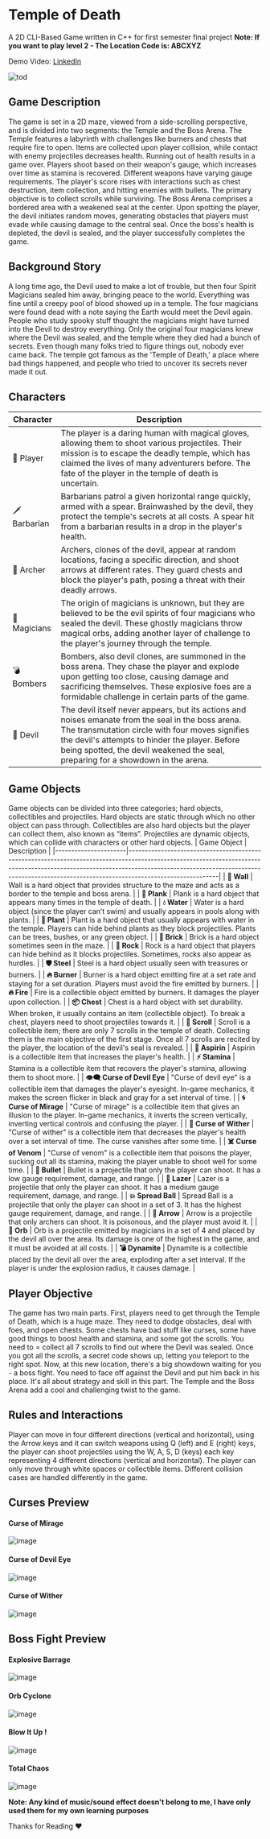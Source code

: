 # Temple of Death
A 2D CLI-Based Game written in C++ for first semester final project
**Note: If you want to play level 2 - The Location Code is: ABCXYZ**

Demo Video: [LinkedIn](https://www.linkedin.com/posts/muhammad-anas-650070281_excited-to-share-my-project-temple-of-activity-7149399926278438912-3i7W?utm_source=share&utm_medium=member_desktop)

![tod](https://github.com/m-ans-ishfaq/temple-of-death-game/assets/150812466/935837d6-a8be-449f-b14f-77eb8df01261)
## Game Description
The game is set in a 2D maze, viewed from a side-scrolling perspective, and is divided into two segments: the Temple and the Boss Arena. The Temple features a labyrinth with challenges like burners and chests that require fire to open. Items are collected upon player collision, while contact with enemy projectiles decreases health. Running out of health results in a game over. Players shoot based on their weapon's gauge, which increases over time as stamina is recovered. Different weapons have varying gauge requirements. The player's score rises with interactions such as chest destruction, item collection, and hitting enemies with bullets. The primary objective is to collect scrolls while surviving.
The Boss Arena comprises a bordered area with a weakened seal at the center. Upon spotting the player, the devil initiates random moves, generating obstacles that players must evade while causing damage to the central seal. Once the boss's health is depleted, the devil is sealed, and the player successfully completes the game.
## Background Story
A long time ago, the Devil used to make a lot of trouble, but then four Spirit Magicians sealed him away, bringing peace to the world. Everything was fine until a creepy pool of blood showed up in a temple. The four magicians were found dead with a note saying the Earth would meet the Devil again. People who study spooky stuff thought the magicians might have turned into the Devil to destroy everything.
Only the original four magicians knew where the Devil was sealed, and the temple where they died had a bunch of secrets. Even though many folks tried to figure things out, nobody ever came back. The temple got famous as the 'Temple of Death,' a place where bad things happened, and people who tried to uncover its secrets never made it out.
## Characters
| Character   | Description                                                                                                                                                                                                                                                             |
|-------------|-------------------------------------------------------------------------------------------------------------------------------------------------------------------------------------------------------------------------------------------------------------------------|
| 👾 Player      | The player is a daring human with magical gloves, allowing them to shoot various projectiles. Their mission is to escape the deadly temple, which has claimed the lives of many adventurers before. The fate of the player in the temple of death is uncertain.                   |
| 🗡️ Barbarian   | Barbarians patrol a given horizontal range quickly, armed with a spear. Brainwashed by the devil, they protect the temple's secrets at all costs. A spear hit from a barbarian results in a drop in the player's health.                                                |
| 🎯 Archer      | Archers, clones of the devil, appear at random locations, facing a specific direction, and shoot arrows at different rates. They guard chests and block the player's path, posing a threat with their deadly arrows.                                                   |
| 🧙 Magicians   | The origin of magicians is unknown, but they are believed to be the evil spirits of four magicians who sealed the devil. These ghostly magicians throw magical orbs, adding another layer of challenge to the player's journey through the temple.                                  |
| 💣 Bombers     | Bombers, also devil clones, are summoned in the boss arena. They chase the player and explode upon getting too close, causing damage and sacrificing themselves. These explosive foes are a formidable challenge in certain parts of the game.                                |
| 👹 Devil       | The devil itself never appears, but its actions and noises emanate from the seal in the boss arena. The transmutation circle with four moves signifies the devil's attempts to hinder the player. Before being spotted, the devil weakened the seal, preparing for a showdown in the arena. |
## Game Objects
Game objects can be divided into three categories; hard objects, collectibles and projectiles. Hard objects are static through which no other object can pass through. Collectibles are also hard objects but the player can collect them, also known as “items”. Projectiles are dynamic objects, which can collide with characters or other hard objects.
| Game Object          | Description                                                                                                                                                                                                                                                          |
|----------------------|----------------------------------------------------------------------------------------------------------------------------------------------------------------------------------------------------------------------------------------------------------------------|
| **🧱 Wall**           | Wall is a hard object that provides structure to the maze and acts as a border to the temple and boss arena.                                                                                                                                                         |
| **🌴 Plank**          | Plank is a hard object that appears many times in the temple of death.                                                                                                                                                                                               |
| **💧 Water**          | Water is a hard object (since the player can’t swim) and usually appears in pools along with plants.                                                                                                                                                               |
| **🌿 Plant**          | Plant is a hard object that usually appears with water in the temple. Players can hide behind plants as they block projectiles. Plants can be trees, bushes, or any green object.                                                                                    |
| **🧱 Brick**          | Brick is a hard object sometimes seen in the maze.                                                                                                                                                                                                                   |
| **🗿 Rock**           | Rock is a hard object that players can hide behind as it blocks projectiles. Sometimes, rocks also appear as hurdles.                                                                                                                                               |
| **🛡️ Steel**         | Steel is a hard object usually seen with treasures or burners.                                                                                                                                                                                                      |
| **🔥 Burner**         | Burner is a hard object emitting fire at a set rate and staying for a set duration. Players must avoid the fire emitted by burners.                                                                                                                                  |
| **🔥 Fire**           | Fire is a collectible object emitted by burners. It damages the player upon collection.                                                                                                                                                                            |
| **📦 Chest**          | Chest is a hard object with set durability. When broken, it usually contains an item (collectible object). To break a chest, players need to shoot projectiles towards it.                                                                                           |
| **📜 Scroll**         | Scroll is a collectible item; there are only 7 scrolls in the temple of death. Collecting them is the main objective of the first stage. Once all 7 scrolls are recited by the player, the location of the devil's seal is revealed.                                   |
| **💊 Aspirin**        | Aspirin is a collectible item that increases the player's health.                                                                                                                                                                                                    |
| **⚡ Stamina**        | Stamina is a collectible item that recovers the player's stamina, allowing them to shoot more.                                                                                                                                                                      |
| **👁️‍🗨️ Curse of Devil Eye** | "Curse of devil eye" is a collectible item that damages the player's eyesight. In-game mechanics, it makes the screen flicker in black and gray for a set interval of time.                                                                                       |
| **🌀 Curse of Mirage** | "Curse of mirage" is a collectible item that gives an illusion to the player. In-game mechanics, it inverts the screen vertically, inverting vertical controls and confusing the player.                                                                            |
| **🍂 Curse of Wither** | "Curse of wither" is a collectible item that decreases the player's health over a set interval of time. The curse vanishes after some time.                                                                                                                       |
| **☠️ Curse of Venom**  | "Curse of venom" is a collectible item that poisons the player, sucking out all its stamina, making the player unable to shoot well for some time.                                                                                                                |
| **📌 Bullet**         | Bullet is a projectile that only the player can shoot. It has a low gauge requirement, damage, and range.                                                                                                                                                           |
| **💫 Lazer**          | Lazer is a projectile that only the player can shoot. It has a medium gauge requirement, damage, and range.                                                                                                                                                         |
| **💥 Spread Ball**     | Spread Ball is a projectile that only the player can shoot in a set of 3. It has the highest gauge requirement, damage, and range.                                                                                                                                  |
| **🏹 Arrow**          | Arrow is a projectile that only archers can shoot. It is poisonous, and the player must avoid it.                                                                                                                                                                  |
| **🔮 Orb**           | Orb is a projectile emitted by magicians in a set of 4 and placed by the devil all over the area. Its damage is one of the highest in the game, and it must be avoided at all costs.                                                                             |
| **💣 Dynamite**        | Dynamite is a collectible placed by the devil all over the area, exploding after a set interval. If the player is under the explosion radius, it causes damage.                                                                                                 |

## Player Objective
The game has two main parts. First, players need to get through the Temple of Death, which is a huge maze. They need to dodge obstacles, deal with foes, and open chests. Some chests have bad stuff like curses, some have good things to boost health and stamina, and some got the scrolls. You need to = collect all 7 scrolls to find out where the Devil was sealed. Once you got all the scrolls, a secret code shows up, letting you teleport to the right spot.
Now, at this new location, there's a big showdown waiting for you - a boss fight. You need to face off against the Devil and put him back in his place. It's all about strategy and skill in this part. The Temple and the Boss Arena add a cool and challenging twist to the game.
## Rules and Interactions
Player can move in four different directions (vertical and horizontal), using the Arrow keys and it can switch weapons using Q (left) and E (right) keys, the player can shoot projectiles using the W, A, S, D (keys) each key representing 4 different directions (vertical and horizontal). The player can only move through white spaces or collectible items. Different collision cases are handled differently in the game.

## Curses Preview
#### Curse of Mirage
![image](https://github.com/m-ans-ishfaq/temple-of-death-game/assets/150812466/bce53412-0987-4440-a71c-d3bceb3afc1f)
#### Curse of Devil Eye
![image](https://github.com/m-ans-ishfaq/temple-of-death-game/assets/150812466/60efd3ba-a365-47d7-b3b0-05c849f7cd64)
#### Curse of Wither
![image](https://github.com/m-ans-ishfaq/temple-of-death-game/assets/150812466/7bec86d2-7327-4c80-ace6-42e7243cd02d)
## Boss Fight Preview
#### Explosive Barrage
![image](https://github.com/m-ans-ishfaq/temple-of-death-game/assets/150812466/979b7c3f-95cb-4a56-9168-d611c9f394ad)
#### Orb Cyclone
![image](https://github.com/m-ans-ishfaq/temple-of-death-game/assets/150812466/4444b2a2-b632-442d-8af3-15b641b94de3)
#### Blow It Up !
![image](https://github.com/m-ans-ishfaq/temple-of-death-game/assets/150812466/9bf6f689-12a6-43f7-b6cf-6a021da9a94f)
#### Total Chaos
![image](https://github.com/m-ans-ishfaq/temple-of-death-game/assets/150812466/3e89f9a0-32fc-4260-99c0-fb5507edd646)

**Note: Any kind of music/sound effect doesn't belong to me, I have only used them for my own learning purposes**

Thanks for Reading ❤️
